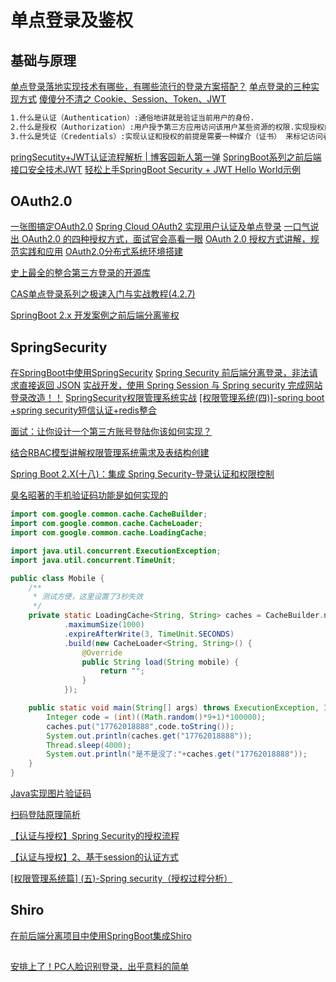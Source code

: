# 单点登录及鉴权
## 基础与原理
[单点登录落地实现技术有哪些，有哪些流行的登录方案搭配？](https://www.cnblogs.com/icodingedu/p/11967145.html)
[单点登录的三种实现方式](https://www.cnblogs.com/yonghengzh/p/13712729.html)
[傻傻分不清之 Cookie、Session、Token、JWT](https://juejin.im/post/5e055d9ef265da33997a42cc)
```markdown
1.什么是认证（Authentication）:通俗地讲就是验证当前用户的身份.
2.什么是授权（Authorization）:用户授予第三方应用访问该用户某些资源的权限.实现授权的方式有：cookie、session、token、OAuth.
3.什么是凭证（Credentials）:实现认证和授权的前提是需要一种媒介（证书） 来标记访问者的身份.
```
[pringSecutity+JWT认证流程解析 | 博客园新人第一弹](https://www.cnblogs.com/he-erduo/p/13291700.html)
[SpringBoot系列之前后端接口安全技术JWT](https://www.cnblogs.com/mzq123/p/13278935.html)
[轻松上手SpringBoot Security + JWT Hello World示例](https://www.cnblogs.com/sanshengshui/p/13671363.html)
## OAuth2.0
[一张图搞定OAuth2.0](cnblogs.com/flashsun/p/7424071.html)
[Spring Cloud OAuth2 实现用户认证及单点登录](https://www.cnblogs.com/fengzheng/p/11724625.html)
[一口气说出 OAuth2.0 的四种授权方式，面试官会高看一眼](https://www.cnblogs.com/chengxy-nds/p/13261131.html)
[OAuth 2.0 授权方式讲解，规范实践和应用](https://www.cnblogs.com/lsgspace/p/13226155.html)
[OAuth2.0分布式系统环境搭建](https://www.cnblogs.com/robod/p/13516853.html)

[史上最全的整合第三方登录的开源库](https://github.com/justauth/JustAuth)

[CAS单点登录系列之极速入门与实战教程(4.2.7)](https://www.cnblogs.com/mzq123/p/12684429.html)

[SpringBoot 2.x 开发案例之前后端分离鉴权](https://www.cnblogs.com/smallSevens/p/12712744.html)
## SpringSecurity
[在SpringBoot中使用SpringSecurity](https://www.cnblogs.com/Lyn4ever/p/12709953.html)
[Spring Security 前后端分离登录，非法请求直接返回 JSON](https://www.cnblogs.com/lenve/p/11645640.html)
[实战开发，使用 Spring Session 与 Spring security 完成网站登录改造！！](https://www.cnblogs.com/goodAndyxublog/p/13527127.html)
[SpringSecurity权限管理系统实战](https://www.cnblogs.com/codermy/p/13516372.html)
[[权限管理系统(四)]-spring boot +spring security短信认证+redis整合](https://www.cnblogs.com/Ccwwlx/p/12054169.html)

[面试：让你设计一个第三方账号登陆你该如何实现？](https://www.cnblogs.com/cxydmx/p/11784713.html)

[结合RBAC模型讲解权限管理系统需求及表结构创建](https://www.cnblogs.com/zimug/p/11934852.html)

[Spring Boot 2.X(十八)：集成 Spring Security-登录认证和权限控制](https://www.cnblogs.com/zwqh/p/11934880.html)

[臭名昭著的手机验证码功能是如何实现的](https://www.cnblogs.com/smallSevens/p/12719356.html)
```java
import com.google.common.cache.CacheBuilder;
import com.google.common.cache.CacheLoader;
import com.google.common.cache.LoadingCache;

import java.util.concurrent.ExecutionException;
import java.util.concurrent.TimeUnit;

public class Mobile {
    /**
     * 测试方便，这里设置了3秒失效
     */
    private static LoadingCache<String, String> caches = CacheBuilder.newBuilder()
            .maximumSize(1000)
            .expireAfterWrite(3, TimeUnit.SECONDS)
            .build(new CacheLoader<String, String>() {
                @Override
                public String load(String mobile) {
                    return "";
                }
            });

    public static void main(String[] args) throws ExecutionException, InterruptedException {
        Integer code = (int)((Math.random()*9+1)*100000);
        caches.put("17762018888",code.toString());
        System.out.println(caches.get("17762018888"));
        Thread.sleep(4000);
        System.out.println("是不是没了:"+caches.get("17762018888"));
    }
}
```
[Java实现图片验证码](https://www.cnblogs.com/hxw6/p/10151766.html)

[扫码登陆原理简析](https://www.cnblogs.com/54chensongxia/p/12530268.html)

[【认证与授权】Spring Security的授权流程](https://www.cnblogs.com/wujiwen/p/12792094.html)

[【认证与授权】2、基于session的认证方式](https://www.cnblogs.com/wujiwen/p/12782276.html)

[[权限管理系统篇] (五)-Spring security（授权过程分析）](https://www.cnblogs.com/Ccwwlx/p/12066939.html)


## Shiro
[在前后端分离项目中使用SpringBoot集成Shiro](https://www.cnblogs.com/sword-successful/p/11093803.html)

##
[安排上了！PC人脸识别登录，出乎意料的简单](https://www.cnblogs.com/chengxy-nds/p/13397210.html)

## 
